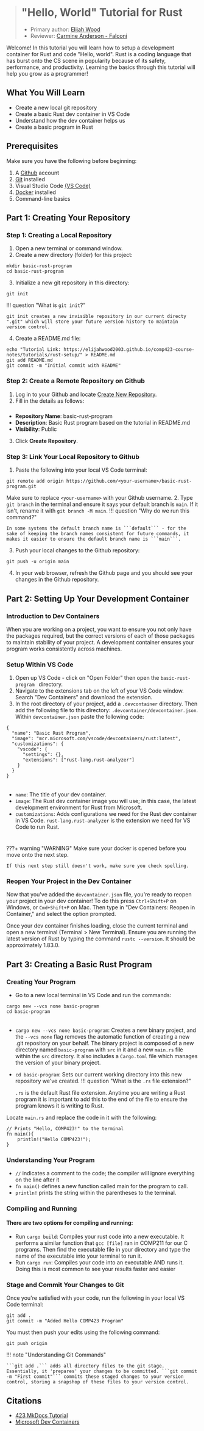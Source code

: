 > # "Hello, World" Tutorial for Rust
> * Primary author: [Elijah Wood](https://github.com/ElijahWood2003)
> * Reviewer: [Carmine Anderson - Falconi](https://github.com/carmine-anderson)

Welcome! In this tutorial you will learn how to setup a development container for Rust and code "Hello, world". Rust is a coding language that has burst onto the CS scene in popularity because of its safety, performance, and productivity. Learning the basics through this tutorial will help you grow as a programmer!


## What You Will Learn
+ Create a new local git repository
+ Create a basic Rust dev container in VS Code
+ Understand how the dev container helps us
+ Create a basic program in Rust


## Prerequisites
Make sure you have the following before beginning:

1. A [Github](https://github.com) account
2. [Git](https://git-scm.com/book/en/v2/Getting-Started-Installing-Git) installed
3. Visual Studio Code [(VS Code)](https://code.visualstudio.com/)
4. [Docker](https://www.docker.com/products/docker-desktop) installed
5. Command-line basics


## Part 1: Creating Your Repository
### Step 1: Creating a Local Repository
1. Open a new terminal or command window.
2. Create a new directory (folder) for this project:
```
mkdir basic-rust-program
cd basic-rust-program
```
3. Initialize a new git repository in this directory:
```
git init
```
!!! question "What is ```git init```?"

    git init creates a new invisible repository in our current directy ".git" which will store your future version history to maintain version control.
4. Create a README.md file:
```
echo "Tutorial Link: https://elijahwood2003.github.io/comp423-course-notes/tutorials/rust-setup/" > README.md
git add README.md
git commit -m "Initial commit with README"
```
### Step 2: Create a Remote Repository on Github
1. Log in to your Github and locate [Create New Repository](https://github.com/new).
2. Fill in the details as follows:
#####
- **Repository Name**: basic-rust-program
- **Description**: Basic Rust program based on the tutorial in README.md
- **Visibility**: Public
3. Click **Create Repository**.

### Step 3: Link Your Local Repository to Github
1. Paste the following into your local VS Code terminal:
```
git remote add origin https://github.com/<your-username>/basic-rust-program.git
```
Make sure to replace ```<your-username>``` with your Github username.
2. Type ```git branch``` in the terminal and ensure it says your default branch is ```main```. If it isn't, rename it with ```git branch -M main```.
!!! question "Why do we run this command?"

    In some systems the default branch name is ```default``` - for the sake of keeping the branch names consistent for future commands, it makes it easier to ensure the default branch name is ```main```. 
3. Push your local changes to the Github repository:
```
git push -u origin main
```
4. In your web browser, refresh the Github page and you should see your changes in the Github repository.

## Part 2: Setting Up Your Development Container
### Introduction to Dev Containers
When you are working on a project, you want to ensure you not only have the packages required, but the correct versions of each of those packages to maintain stability of your project. A development container ensures your program works consistently across machines.

### Setup Within VS Code
1. Open up VS Code - click on "Open Folder" then open the ```basic-rust-program ``` directory.
2. Navigate to the extensions tab on the left of your VS Code window. Search "Dev Containers" and download the extension.
3. In the root directory of your project, add a ```.devcontainer``` directory. Then add the following file to this directory: ```.devcontainer/devcontainer.json```.
Within ```devcontainer.json``` paste the following code:
```
{
  "name": "Basic Rust Program",
  "image": "mcr.microsoft.com/vscode/devcontainers/rust:latest",
  "customizations": {
    "vscode": {
      "settings": {},
      "extensions": ["rust-lang.rust-analyzer"]
    }
  }
}
``` 
######
+ ```name```: The title of your dev container.
+ ```image```: The Rust dev container image you will use; in this case, the latest development environment for Rust from Microsoft.
+ ```customizations```: Adds configurations we need for the Rust dev container in VS Code. ```rust-lang.rust-analyzer``` is the extension we need for VS Code to run Rust.

#
???+ warning "WARNING"
    Make sure your docker is opened before you move onto the next step.

    If this next step still doesn't work, make sure you check spelling.

### Reopen Your Project in the Dev Container
Now that you've added the ```devcontainer.json``` file, you're ready to reopen your project in your dev container! To do this press ```Ctrl+Shift+P``` on Windows, or ```Cmd+Shift+P``` on Mac. Then type in "Dev Containers: Reopen in Container," and select the option prompted.

Once your dev container finishes loading, close the current terminal and open a new terminal (Terminal > New Terminal). Ensure you are running the latest version of Rust by typing the command ```rustc --version```. It should be approximately 1.83.0.


## Part 3: Creating a Basic Rust Program
### Creating Your Program
+ Go to a new local terminal in VS Code and run the commands: 
```
cargo new --vcs none basic-program
cd basic-program
```
######
+ ```cargo new --vcs none basic-program```: Creates a new binary project, and the ```--vcs none``` flag removes the automatic function of creating a new .git repository on your behalf. The binary project is composed of a new directory named ```basic-program``` with ```src``` in it and a new ```main.rs``` file within the ```src``` directory. It also includes a ```Cargo.toml``` file which manages the version of your binary project.
+ ```cd basic-program```: Sets our current working directory into this new repository we've created.
!!! question "What is the ```.rs``` file extension?"

    ```.rs``` is the default Rust file extension. Anytime you are writing a Rust program it is important to add this to the end of the file to ensure the program knows it is writing to Rust.

Locate ```main.rs``` and replace the code in it with the following:
```
// Prints "Hello, COMP423!" to the terminal
fn main(){
    println!("Hello COMP423!");
}
```

### Understanding Your Program
- ```//``` indicates a comment to the code; the compiler will ignore everything on the line after it
- ```fn main()``` defines a new function called main for the program to call.
- ```println!``` prints the string within the parentheses to the terminal.

### Compiling and Running
#### There are two options for compiling and running:
- Run ```cargo build```: Compiles your rust code into a new executable. It performs a similar function that ```gcc [file]``` ran in COMP211 for our C programs. Then find the executable file in your directory and type the name of the executable into your terminal to run it.
- Run ```cargo run```: Compiles your code into an executable AND runs it. Doing this is most common to see your results faster and easier

### Stage and Commit Your Changes to Git
Once you're satisfied with your code, run the following in your local VS Code terminal:
```
git add .
git commit -m "Added Hello COMP423 Program"
```

You must then push your edits using the following command:
```
git push origin
```
!!! note "Understanding Git Commands"

    ```git add .``` adds all directory files to the git stage. Essentially, it 'prepares' your changes to be committed. ```git commit -m "First commit"``` commits these staged changes to your version control, storing a snapshop of these files to your version control.




## Citations
- [423 MkDocs Tutorial](https://comp423-25s.github.io/resources/MkDocs/tutorial/)
- [Microsoft Dev Containers](https://hub.docker.com/r/microsoft/vscode-devcontainers)